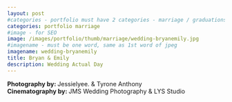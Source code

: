 ```yaml
---
layout: post
#categories - portfolio must have 2 categories - marriage / graduations / events
categories: portfolio marriage
#image - for SEO
image: /images/portfolio/thumb/marriage/wedding-bryanemily.jpg
#imagename - must be one word, same as 1st word of jpeg
imagename: wedding-bryanemily
title: Bryan & Emily
description: Wedding Actual Day
---
```

<b>Photography by: </b>Jessielyee. & Tyrone Anthony<br>
<b>Cinematography by: </b>JMS Wedding Photography & LYS Studio<br>
